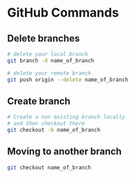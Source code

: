 # GitHub Commands

## Delete branches
```bash
# delete your local branch
git branch -d name_of_branch

# delete your remote branch
git push origin --delete name_of_branch
```

## Create branch

````bash
# Create a non existing branch locally
# and then checkout there
git checkout -b name_of_branch
````

## Moving to another branch

```bash
git checkout name_of_branch
```

